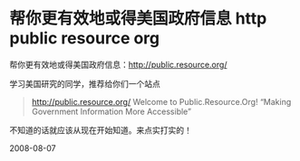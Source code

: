 # 帮你更有效地或得美国政府信息 http public resource org

帮你更有效地或得美国政府信息：http://public.resource.org/

学习美国研究的同学，推荐给你们一个站点

> http://public.resource.org/
> Welcome to Public.Resource.Org!
> “Making Government Information More Accessible”

不知道的话就应该从现在开始知道。来点实打实的！


2008-08-07